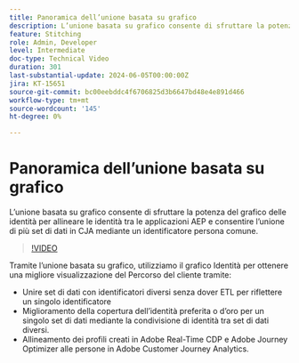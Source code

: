 ```yaml
---
title: Panoramica dell’unione basata su grafico
description: L’unione basata su grafico consente di sfruttare la potenza del grafico delle identità per allineare le identità tra le applicazioni AEP e consentire l’unione di più set di dati in CJA mediante un identificatore persona comune.
feature: Stitching
role: Admin, Developer
level: Intermediate
doc-type: Technical Video
duration: 301
last-substantial-update: 2024-06-05T00:00:00Z
jira: KT-15651
source-git-commit: bc00eebddc4f6706825d3b6647bd48e4e891d466
workflow-type: tm+mt
source-wordcount: '145'
ht-degree: 0%

---
```



# Panoramica dell’unione basata su grafico

L’unione basata su grafico consente di sfruttare la potenza del grafico delle identità per allineare le identità tra le applicazioni AEP e consentire l’unione di più set di dati in CJA mediante un identificatore persona comune.

>[!VIDEO](https://video.tv.adobe.com/v/3429528/?learn=on)

Tramite l’unione basata su grafico, utilizziamo il grafico Identità per ottenere una migliore visualizzazione del Percorso del cliente tramite:

* Unire set di dati con identificatori diversi senza dover ETL per riflettere un singolo identificatore
* Miglioramento della copertura dell’identità preferita o d’oro per un singolo set di dati mediante la condivisione di identità tra set di dati diversi.
* Allineamento dei profili creati in Adobe Real-Time CDP e Adobe Journey Optimizer alle persone in Adobe Customer Journey Analytics.
